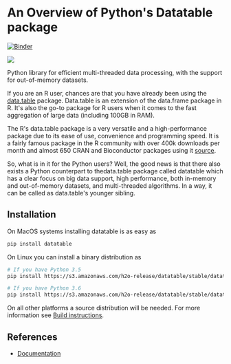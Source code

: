 # An Overview of Python's Datatable package
[![Binder](https://mybinder.org/badge_logo.svg)](https://mybinder.org/v2/gh/parulnith/An-Overview-of-Python-s-Datatable-package/master?filepath=An%20Overview%20of%20Python's%20Datatable%20package.ipynb)

![](https://cdn-images-1.medium.com/max/800/0*w7dsjAY9CKNY7owL.png)

Python library for efficient multi-threaded data processing, with the support for out-of-memory datasets.

If you are an R user, chances are that you have already been using the [data.table](https://cran.r-project.org/web/packages/data.table/data.table.pdf) package. Data.table is an extension of the data.frame package in R. It's also the go-to package for R users when it comes to the fast aggregation of large data (including 100GB in RAM).

The R's data.table package is a very versatile and a high-performance package due to its ease of use, convenience and programming speed. It is a fairly famous package in the R community with over 400k downloads per month and almost 650 CRAN and Bioconductor packages using it [source](https://github.com/Rdatatable/data.table/wiki).

So, what is in it for the Python users? Well, the good news is that there also exists a Python counterpart to thedata.table package called datatable which has a clear focus on big data support, high performance, both in-memory and out-of-memory datasets, and multi-threaded algorithms. In a way, it can be called as data.table's younger sibling.


## Installation

On MacOS systems installing datatable is as easy as
```sh
pip install datatable
```

On Linux you can install a binary distribution as
```sh
# If you have Python 3.5
pip install https://s3.amazonaws.com/h2o-release/datatable/stable/datatable-0.8.0/datatable-0.8.0-cp35-cp35m-linux_x86_64.whl

# If you have Python 3.6
pip install https://s3.amazonaws.com/h2o-release/datatable/stable/datatable-0.8.0/datatable-0.8.0-cp36-cp36m-linux_x86_64.whl
```

On all other platforms a source distribution will be needed. For more
information see [Build instructions](https://datatable.readthedocs.io/en/latest/install.html).




## References
* [Documentation](https://datatable.readthedocs.io/en/latest/?badge=latest)
